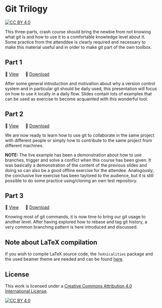 # Git Trilogy

[![CC BY 4.0][cc-by-shield]][cc-by]

This three-parts, crash course should bring the newbie from not knowing what git is and how to use it to a comfortable knowledge level about it.
Some practice from the attenddee is clearly required and necessary to make this material useful and in order to make git part of the own toolbox.

## Part 1

:green_book: [View](Part_1/Git-introduction.pdf) &emsp;
:floppy_disk: [Download](https://github.com/AxelKrypton/Git-crash-course/raw/main/Part_1/Git-introduction.pdf)

After some general introduction and motivation about why a version control system and in particular git should be daily used, this presentation will focus on how to use it locally in a daily flow.
Slides contain lots of examples that can be used as exercise to become acquainted with this wonderful tool.

## Part 2

:blue_book: [View](Part_2/Git-together.pdf) &emsp;
:floppy_disk: [Download](https://github.com/AxelKrypton/Git-crash-course/raw/main/Part_2/Git-together.pdf)

We are now ready to learn how to use git to collaborate in the same project with different people or simply how to contribute to the same project from different machines.

**NOTE:** The live example has been a demonstration about how to use branches, trigger and solve a conflict when this course has been given.
It was basically a demonstration of the content of the previous slides and doing so can also be a good offline exercise for the attendee.
Analogously, the conclusive live exercise has been taylored to the audience, but it is still possible to do some practice using/cloning an own test repository.

## Part 3

:orange_book: [View](Part_3/Git-in-real-life.pdf) &emsp;
:floppy_disk: [Download](https://github.com/AxelKrypton/Git-crash-course/raw/main/Part_3/Git-in-real-life.pdf)

Knowing most of git commands, it is now time to bring our git usage to another level.
After having explored how to rebase and tag git history, a very common branching pattern is here introduced and discussed.


## Note about LaTeX compilation

If you wish to compile LaTeX source code, the `TeXnicalities` package and the used beamer theme are needed and can be found [here](https://github.com/AxelKrypton/TeXnicalities).


## License

This work is licensed under a [Creative Commons Attribution 4.0 International License][cc-by].

[![CC BY 4.0][cc-by-image]][cc-by]



[cc-by]: http://creativecommons.org/licenses/by/4.0/
[cc-by-image]: https://i.creativecommons.org/l/by/4.0/88x31.png
[cc-by-shield]: https://img.shields.io/badge/License-CC%20BY%204.0-lightgrey.svg
